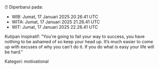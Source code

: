 ⏰ Diperbarui pada:
- WIB: Jumat, 17 Januari 2025 20.26.41 UTC
- WITA: Jumat, 17 Januari 2025 21.26.41 UTC
- WIT: Jumat, 17 Januari 2025 22.26.41 UTC

Kutipan Inspiratif:
"You're going to fail your way to success, you have nothing to be ashamed of so keep your head up. It’s much easier to come up with excuses of why you can't do it. If you do what is easy your life will be hard."


Kategori: motivational

